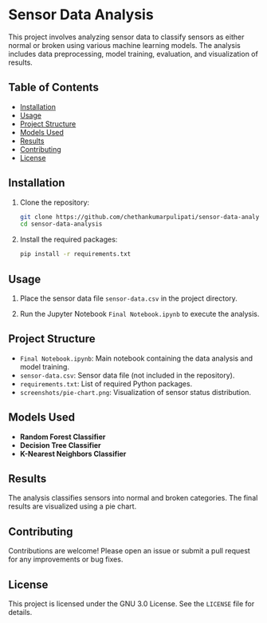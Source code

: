 # Sensor Data Analysis

This project involves analyzing sensor data to classify sensors as either normal or broken using various machine learning models. The analysis includes data preprocessing, model training, evaluation, and visualization of results.

## Table of Contents

- [Installation](#installation)
- [Usage](#usage)
- [Project Structure](#project-structure)
- [Models Used](#models-used)
- [Results](#results)
- [Contributing](#contributing)
- [License](#license)

## Installation

1. Clone the repository:
    ```bash
    git clone https://github.com/chethankumarpulipati/sensor-data-analysis.git
    cd sensor-data-analysis
    ```

2. Install the required packages:
    ```bash
    pip install -r requirements.txt
    ```

## Usage

1. Place the sensor data file `sensor-data.csv` in the project directory.

2. Run the Jupyter Notebook `Final Notebook.ipynb` to execute the analysis.

## Project Structure

- `Final Notebook.ipynb`: Main notebook containing the data analysis and model training.
- `sensor-data.csv`: Sensor data file (not included in the repository).
- `requirements.txt`: List of required Python packages.
- `screenshots/pie-chart.png`: Visualization of sensor status distribution.

## Models Used

- **Random Forest Classifier**
- **Decision Tree Classifier**
- **K-Nearest Neighbors Classifier**

## Results

The analysis classifies sensors into normal and broken categories. The final results are visualized using a pie chart.

[//]: # (![Sensor Status Distribution]&#40;screenshots/pie-chart.png&#41;)

## Contributing

Contributions are welcome! Please open an issue or submit a pull request for any improvements or bug fixes.

## License

This project is licensed under the GNU 3.0 License. See the `LICENSE` file for details.